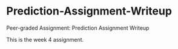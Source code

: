 # Prediction-Assignment-Writeup
Peer-graded Assignment: Prediction Assignment Writeup

This is the week 4 assignment.
